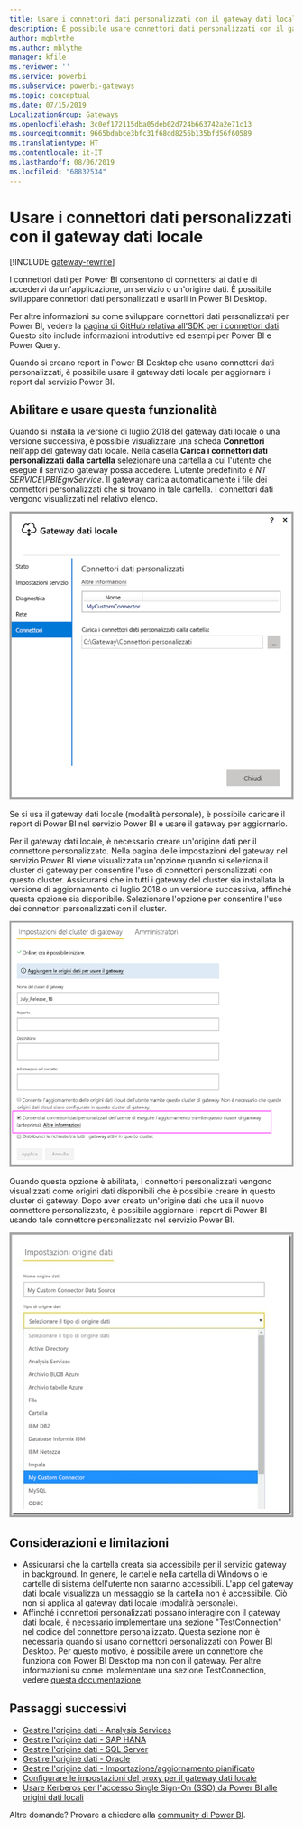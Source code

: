 ```yaml
---
title: Usare i connettori dati personalizzati con il gateway dati locale
description: È possibile usare connettori dati personalizzati con il gateway dati locale.
author: mgblythe
ms.author: mblythe
manager: kfile
ms.reviewer: ''
ms.service: powerbi
ms.subservice: powerbi-gateways
ms.topic: conceptual
ms.date: 07/15/2019
LocalizationGroup: Gateways
ms.openlocfilehash: 3c0ef172115dba05deb02d724b663742a2e71c13
ms.sourcegitcommit: 9665bdabce3bfc31f68dd8256b135bfd56f60589
ms.translationtype: HT
ms.contentlocale: it-IT
ms.lasthandoff: 08/06/2019
ms.locfileid: "68832534"
---
```

# <a name="use-custom-data-connectors-with-the-on-premises-data-gateway"></a>Usare i connettori dati personalizzati con il gateway dati locale

[!INCLUDE [gateway-rewrite](includes/gateway-rewrite.md)]

I connettori dati per Power BI consentono di connettersi ai dati e di accedervi da un'applicazione, un servizio o un'origine dati. È possibile sviluppare connettori dati personalizzati e usarli in Power BI Desktop.

Per altre informazioni su come sviluppare connettori dati personalizzati per Power BI, vedere la [pagina di GitHub relativa all'SDK per i connettori dati](http://aka.ms/dataconnectors). Questo sito include informazioni introduttive ed esempi per Power BI e Power Query.

Quando si creano report in Power BI Desktop che usano connettori dati personalizzati, è possibile usare il gateway dati locale per aggiornare i report dal servizio Power BI.

## <a name="enable-and-use-this-capability"></a>Abilitare e usare questa funzionalità

Quando si installa la versione di luglio 2018 del gateway dati locale o una versione successiva, è possibile visualizzare una scheda **Connettori** nell'app del gateway dati locale. Nella casella **Carica i connettori dati personalizzati dalla cartella** selezionare una cartella a cui l'utente che esegue il servizio gateway possa accedere. L'utente predefinito è *NT SERVICE\PBIEgwService*. Il gateway carica automaticamente i file dei connettori personalizzati che si trovano in tale cartella. I connettori dati vengono visualizzati nel relativo elenco.

![Connettori dati personalizzati](media/service-gateway-custom-connectors/gateway-onprem-customconnector1.png)

Se si usa il gateway dati locale (modalità personale), è possibile caricare il report di Power BI nel servizio Power BI e usare il gateway per aggiornarlo.

Per il gateway dati locale, è necessario creare un'origine dati per il connettore personalizzato. Nella pagina delle impostazioni del gateway nel servizio Power BI viene visualizzata un'opzione quando si seleziona il cluster di gateway per consentire l'uso di connettori personalizzati con questo cluster. Assicurarsi che in tutti i gateway del cluster sia installata la versione di aggiornamento di luglio 2018 o un versione successiva, affinché questa opzione sia disponibile. Selezionare l'opzione per consentire l'uso dei connettori personalizzati con il cluster.

![Pagina Impostazioni del cluster di gateway](media/service-gateway-custom-connectors/gateway-onprem-customconnector2.png)

Quando questa opzione è abilitata, i connettori personalizzati vengono visualizzati come origini dati disponibili che è possibile creare in questo cluster di gateway. Dopo aver creato un'origine dati che usa il nuovo connettore personalizzato, è possibile aggiornare i report di Power BI usando tale connettore personalizzato nel servizio Power BI.

![Pagina Impostazioni origine dati](media/service-gateway-custom-connectors/gateway-onprem-customconnector3.png)

## <a name="considerations-and-limitations"></a>Considerazioni e limitazioni

* Assicurarsi che la cartella creata sia accessibile per il servizio gateway in background. In genere, le cartelle nella cartella di Windows o le cartelle di sistema dell'utente non saranno accessibili. L'app del gateway dati locale visualizza un messaggio se la cartella non è accessibile. Ciò non si applica al gateway dati locale (modalità personale).
* Affinché i connettori personalizzati possano interagire con il gateway dati locale, è necessario implementare una sezione "TestConnection" nel codice del connettore personalizzato. Questa sezione non è necessaria quando si usano connettori personalizzati con Power BI Desktop. Per questo motivo, è possibile avere un connettore che funziona con Power BI Desktop ma non con il gateway. Per altre informazioni su come implementare una sezione TestConnection, vedere [questa documentazione](https://github.com/Microsoft/DataConnectors/blob/master/docs/m-extensions.md#implementing-testconnection-for-gateway-support).

## <a name="next-steps"></a>Passaggi successivi

* [Gestire l'origine dati - Analysis Services](service-gateway-enterprise-manage-ssas.md)  
* [Gestire l'origine dati - SAP HANA](service-gateway-enterprise-manage-sap.md)  
* [Gestire l'origine dati - SQL Server](service-gateway-enterprise-manage-sql.md)  
* [Gestire l'origine dati - Oracle](service-gateway-onprem-manage-oracle.md)  
* [Gestire l'origine dati - Importazione/aggiornamento pianificato](service-gateway-enterprise-manage-scheduled-refresh.md)
* [Configurare le impostazioni del proxy per il gateway dati locale](/data-integration/gateway/service-gateway-proxy)
* [Usare Kerberos per l'accesso Single Sign-On (SSO) da Power BI alle origini dati locali](service-gateway-sso-kerberos.md)  

Altre domande? Provare a chiedere alla [community di Power BI](http://community.powerbi.com/).
